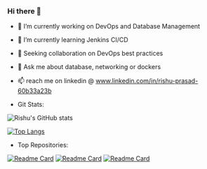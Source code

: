 ### Hi there 👋

- 🔭 I’m currently working on DevOps and Database Management 
- 🌱 I’m currently learning Jenkins CI/CD
- 👯 Seeking collaboration on DevOps best practices
- 💬 Ask me about database, networking or dockers
- 📫 reach me on linkedin @ www.linkedin.com/in/rishu-prasad-60b33a23b 

- Git Stats:



![Rishu's GitHub stats](https://github-readme-stats.vercel.app/api?username=Rishu0204&show_icons=true&theme=radical)






[![Top Langs](https://github-readme-stats.vercel.app/api/top-langs/?username=Rishu0204&layout=donut)](https://github.com/Rishu0204/github-readme-stats)

- Top Repositories:




[![Readme Card](https://github-readme-stats.vercel.app/api/pin/?username=Rishu0204&repo=mysql_using_python)](https://github.com/Rishu0204/mysql_using_python)
[![Readme Card](https://github-readme-stats.vercel.app/api/pin/?username=Rishu0204&repo=socket_programming)](https://github.com/Rishu0204/socket_programming)
[![Readme Card](https://github-readme-stats.vercel.app/api/pin/?username=Rishu0204&repo=linux_learning)](https://github.com/Rishu0204/linux_learning)
